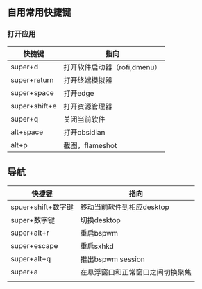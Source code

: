 ## 自用常用快捷键

### 打开应用
| 快捷键        | 指向            |
| ------------- | --------------- |
| super+d       | 打开软件启动器（rofi,dmenu）        |
| super+return  | 打开终端模拟器       |
| super+space   | 打开edge        |
| super+shift+e | 打开资源管理器  |
| super+q       | 关闭当前软件    |
| alt+space     | 打开obsidian    |
| alt+p         | 截图，flameshot |

## 导航

| 快捷键             | 指向                             |
| ------------------ | -------------------------------- |
| spuer+shift+数字键 | 移动当前软件到相应desktop        |
| super+数字键       | 切换desktop                      |
| super+alt+r        | 重启bspwm                        |
| super+escape       | 重启sxhkd                 |
| super+alt+q       | 推出bspwm session                |
| super+a            | 在悬浮窗口和正常窗口之间切换聚焦 |
|                    |                                  |
